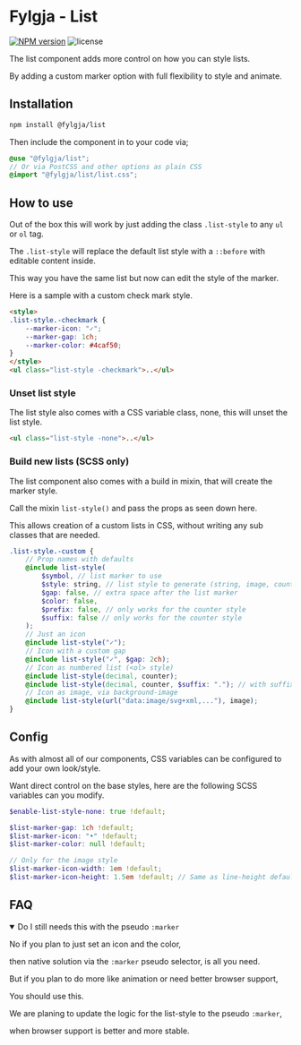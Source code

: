 # Fylgja - List

[![NPM version](https://img.shields.io/npm/v/@fylgja/list)](https://www.npmjs.org/package/@fylgja/list)
![license](https://img.shields.io/github/license/fylgja/fylgja)

The list component adds more control on how you can style lists.

By adding a custom marker option with full flexibility to style and animate.

## Installation

```bash
npm install @fylgja/list
```

Then include the component in to your code via;

```scss
@use "@fylgja/list";
// Or via PostCSS and other options as plain CSS
@import "@fylgja/list/list.css";
```

## How to use

Out of the box this will work by just adding the class `.list-style` to any `ul` or `ol` tag.

The `.list-style` will replace the default list style
with a `::before` with editable content inside.

This way you have the same list but now can edit the style of the marker.

Here is a sample with a custom check mark style.

```html
<style>
.list-style.-checkmark {
    --marker-icon: "✓";
    --marker-gap: 1ch;
    --marker-color: #4caf50;
}
</style>
<ul class="list-style -checkmark">..</ul>
```

### Unset list style

The list style also comes with a CSS variable class, none, this will unset the list style.

```html
<ul class="list-style -none">..</ul>
```

### Build new lists (SCSS only)

The list component also comes with a build in mixin, that will create the marker style.

Call the mixin `list-style()` and pass the props as seen down here.

This allows creation of a custom lists in CSS, without writing any sub classes that are needed.

```scss
.list-style.-custom {
    // Prop names with defaults
    @include list-style(
        $symbol, // list marker to use
        $style: string, // list style to generate (string, image, counter)
        $gap: false, // extra space after the list marker
        $color: false,
        $prefix: false, // only works for the counter style
        $suffix: false // only works for the counter style
    );
    // Just an icon
    @include list-style("✓");
    // Icon with a custom gap
    @include list-style("✓", $gap: 2ch);
    // Icon as numbered list (<ol> style)
    @include list-style(decimal, counter);
    @include list-style(decimal, counter, $suffix: "."); // with suffix
    // Icon as image, via background-image
    @include list-style(url("data:image/svg+xml,..."), image);
}
```

## Config

As with almost all of our components, CSS variables can be configured to add your own look/style.

Want direct control on the base styles, here are the following SCSS variables can you modify.

```scss
$enable-list-style-none: true !default;

$list-marker-gap: 1ch !default;
$list-marker-icon: "•" !default;
$list-marker-color: null !default;

// Only for the image style
$list-marker-icon-width: 1em !default;
$list-marker-icon-height: 1.5em !default; // Same as line-height default
```

## FAQ

<details class="faq-panel" open><summary><span>Do I still needs this with the pseudo <code>:marker</code></span></summary>

No if you plan to just set an icon and the color, 

then native solution via the `:marker` pseudo selector, is all you need.

But if you plan to do more like animation or need better browser support,

You should use this.

We are planing to update the logic for the list-style to the pseudo `:marker`,

when browser support is better and more stable.

</details>

